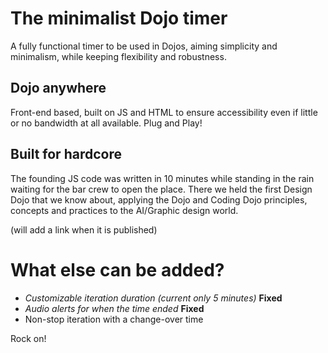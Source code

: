 # The minimalist Dojo timer #
A fully functional timer to be used in Dojos, aiming simplicity and minimalism, while keeping flexibility and robustness.

## Dojo anywhere ##
Front-end based, built on JS and HTML to ensure accessibility even if little or no bandwidth at all available. Plug and Play!

## Built for hardcore ##
The founding JS code was written in 10 minutes while standing in the rain waiting for the bar crew to open the place. There we held the first Design Dojo that we know about, applying the Dojo and Coding Dojo principles, concepts and practices to the AI/Graphic design world.

(will add a link when it is published)

# What else can be added? #
* _Customizable iteration duration (current only 5 minutes)_ __Fixed__
* _Audio alerts for when the time ended_ __Fixed__
* Non-stop iteration with a change-over time

Rock on! 

